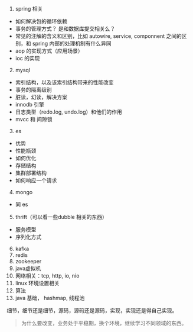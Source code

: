 1. spring 相关
- 如何解决包的循环依赖
- 事务的管理方式？ 是和数据库提交相关么？
- 常见的注解的含义和区别，比如 autowire, service, componnent 之间的区别，和 spring 内部的处理机制有什么异同
- aop 的实现方式（应用场景）
- ioc 的实现


2. mysql
- 索引结构，以及该索引结构带来的性能改变
- 事务的隔离级别
- 脏读，幻读，解决方案
- innodb 引擎
- 日志类型（redo.log, undo.log）和他们的作用
- mvcc 和 间隙锁


3. es
- 优势
- 性能瓶颈
- 如何优化
- 存储结构
- 集群部署结构
- 如何响应一个请求

4. mongo
- 同 es
5. thrift（可以看一些dubble 相关的东西）
- 服务模型
- 序列化方式

6. kafka
7. redis
8. zookeeper
9. java虚拟机
10. 网络相关：tcp, http, io, nio
11. linux 环境设置相关
12. 算法
13. java 基础， hashmap, 线程池

细节，细节还是细节，源码，源码还是源码，实现，实现还是得自己实现。

> 为什么要改变，业务处于平稳期，换个环境，继续学习不同领域的东西。